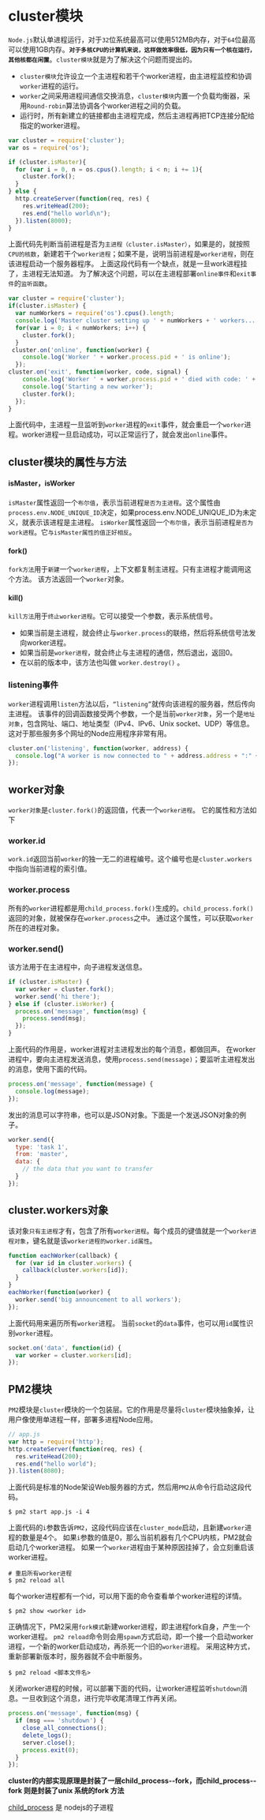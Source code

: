 # cluster模块

`Node.js`默认单进程运行，对于`32`位系统最高可以使用512MB内存，对于`64`位最高可以使用1GB内存。**`对于多核CPU的计算机来说，这样做效率很低，因为只有一个核在运行，其他核都在闲置`**。`cluster模块`就是为了解决这个问题而提出的。

- `cluster模块`允许设立一个主进程和若干个worker进程，由主进程监控和协调`worker`进程的运行。
- `worker`之间采用进程间通信交换消息，`cluster模块`内置一个负载均衡器，采用`Round-robin`算法协调各个worker进程之间的负载。
- 运行时，所有新建立的链接都由主进程完成，然后主进程再把TCP连接分配给指定的worker进程。

```javascript
var cluster = require('cluster');
var os = require('os');

if (cluster.isMaster){
  for (var i = 0, n = os.cpus().length; i < n; i += 1){
    cluster.fork();
  }
} else {
  http.createServer(function(req, res) {
    res.writeHead(200);
    res.end("hello world\n");
  }).listen(8000);
}
```

上面代码先判断当前进程是否为`主进程（cluster.isMaster）`，如果是的，就按照`CPU的核数`，新建若干个`worker进程`；如果不是，说明当前进程是`worker进程`，则在该进程启动一个服务器程序。
上面这段代码有一个缺点，就是一旦work进程挂了，主进程无法知道。
为了解决这个问题，可以在主进程部署`online事件`和`exit事件`的`监听函数`。

```javascript
var cluster = require('cluster');
if(cluster.isMaster) {
  var numWorkers = require('os').cpus().length;
  console.log('Master cluster setting up ' + numWorkers + ' workers...');
  for(var i = 0; i < numWorkers; i++) {
    cluster.fork();
  }
 cluster.on('online', function(worker) {
    console.log('Worker ' + worker.process.pid + ' is online');
  });
cluster.on('exit', function(worker, code, signal) {
    console.log('Worker ' + worker.process.pid + ' died with code: ' + code + ', and signal: ' + signal);
    console.log('Starting a new worker');
    cluster.fork();
  });
}
```

上面代码中，主进程一旦监听到`worker`进程的`exit`事件，就会重启一个`worker`进程。worker进程一旦启动成功，可以正常运行了，就会发出`online`事件。

## cluster模块的属性与方法

####  isMaster，isWorker

`isMaster`属性返回一个`布尔值`，表示当前进程`是否为主进程`。这个属性由`process.env.NODE_UNIQUE_ID`决定，如果process.env.NODE_UNIQUE_ID为未定义，就表示该进程是主进程。
`isWorker`属性返回一个`布尔值`，表示当前进程`是否为work进程`。它`与isMaster属性的值正好相反`。

#### fork()

`fork方法`用于`新建`一个`worker进程`，上下文都复制主进程。只有主进程才能调用这个方法。
该方法返回一个`worker`对象。

####  kill()

`kill方法`用于`终止worker进程`。它可以接受一个参数，表示系统信号。

- 如果当前是主进程，就会终止与`worker.process`的联络，然后将系统信号法发向worker进程。
- 如果当前是`worker进程`，就会终止与主进程的通信，然后退出，返回0。
- 在以前的版本中，该方法也叫做 `worker.destroy()` 。

### listening事件

`worker`进程调用`listen`方法以后，`“listening”`就传向该进程的服务器，然后传向主进程。
该事件的回调函数接受两个参数，一个是当前`worker对象`，另一个是`地址对象`，包含网址、端口、地址类型（IPv4、IPv6、Unix socket、UDP）等信息。这对于那些服务多个网址的Node应用程序非常有用。

```javascript
cluster.on('listening', function(worker, address) {
  console.log("A worker is now connected to " + address.address + ":" + address.port);
});
```

## worker对象

`worker对象`是`cluster.fork()`的返回值，代表一个`worker进程`。
它的属性和方法如下

### worker.id

`work.id`返回当前`worker`的独一无二的进程编号。这个编号也是`cluster.workers`中指向当前进程的索引值。

### worker.process

所有的`worker`进程都是用`child_process.fork()`生成的。`child_process.fork()`返回的对象，就被保存在`worker.process`之中。
通过这个属性，可以获取`worker`所在的进程对象。

### worker.send()

该方法用于在主进程中，向子进程发送信息。

```javascript
if (cluster.isMaster) {
  var worker = cluster.fork();
  worker.send('hi there');
} else if (cluster.isWorker) {
  process.on('message', function(msg) {
    process.send(msg);
  });
}
```

上面代码的作用是，worker进程对主进程发出的每个消息，都做回声。
在worker进程中，要向主进程发送消息，使用`process.send(message)`；要监听主进程发出的消息，使用下面的代码。

```javascript
process.on('message', function(message) {
  console.log(message);
});
```

发出的消息可以字符串，也可以是JSON对象。下面是一个发送JSON对象的例子。

```javascript
worker.send({
  type: 'task 1',
  from: 'master',
  data: {
    // the data that you want to transfer
  }
});
```

## cluster.workers对象

该对象`只有主进程`才有，包含了所有`worker进程`。每个成员的键值就是一个`worker进程对象`，键名就是该`worker进程的worker.id属性`。

```javascript
function eachWorker(callback) {
  for (var id in cluster.workers) {
    callback(cluster.workers[id]);
  }
}
eachWorker(function(worker) {
  worker.send('big announcement to all workers');
});
```

上面代码用来遍历所有`worker`进程。
当前`socket`的`data`事件，也可以用`id`属性识别`worker`进程。

```javascript
socket.on('data', function(id) {
  var worker = cluster.workers[id];
});
```

## PM2模块

`PM2`模块是`cluster`模块的一个包装层。它的作用是尽量将`cluster`模块抽象掉，让用户像使用单进程一样，部署多进程Node应用。

```javascript
// app.js
var http = require('http');
http.createServer(function(req, res) {
  res.writeHead(200);
  res.end("hello world");
}).listen(8080);
```

上面代码是标准的Node架设Web服务器的方式，然后用`PM2`从命令行启动这段代码。

```
$ pm2 start app.js -i 4
```

上面代码的`i`参数告诉`PM2`，这段代码应该在`cluster_mode`启动，且新建`worker`进程的数量是4个。
如果`i`参数的值是0，那么当前机器有几个CPU内核，PM2就会启动几个worker进程。
如果一个`worker`进程由于某种原因挂掉了，会立刻重启该worker进程。

```
# 重启所有worker进程
$ pm2 reload all
```

每个worker进程都有一个id，可以用下面的命令查看单个worker进程的详情。

```
$ pm2 show <worker id>
```

正确情况下，PM2采用`fork模式`新建worker进程，即主进程fork自身，产生一个worker进程。
`pm2 reload`命令则会用`spawn`方式启动，即一个接一个启动worker进程，一个新的worker启动成功，再杀死一个旧的`worker`进程。
采用这种方式，重新部署新版本时，服务器就不会中断服务。

```
$ pm2 reload <脚本文件名>
```

关闭worker进程的时候，可以部署下面的代码，让worker进程监听`shutdown`消息。一旦收到这个消息，进行完毕收尾清理工作再关闭。

```javascript
process.on('message', function(msg) {
  if (msg === 'shutdown') {
    close_all_connections();
    delete_logs();
    server.close();
    process.exit(0);
  }
});
```

**cluster的内部实现原理是封装了一层child_process--fork，而child_process--fork 则是封装了unix 系统的fork 方法**

[child_process](./child_process子进程.md)  是 nodejs的子进程

